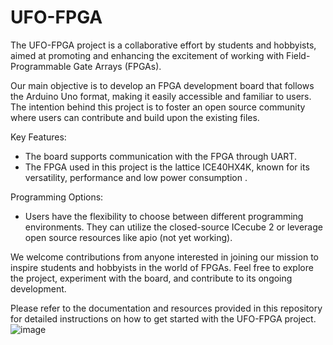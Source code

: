 # UFO-FPGA

The UFO-FPGA project is a collaborative effort by students and hobbyists, aimed at promoting and enhancing the excitement of working with Field-Programmable Gate Arrays (FPGAs). 

Our main objective is to develop an FPGA development board that follows the Arduino Uno format, making it easily accessible and familiar to users. The intention behind this project is to foster an open source community where users can contribute and build upon the existing files.

Key Features:
- The board supports communication with the FPGA through UART.
- The FPGA used in this project is the lattice ICE40HX4K, known for its versatility, performance and low power consumption .

Programming Options:
- Users have the flexibility to choose between different programming environments. They can utilize the closed-source ICecube 2 or leverage open source resources like apio (not yet working).

We welcome contributions from anyone interested in joining our mission to inspire students and hobbyists in the world of FPGAs. Feel free to explore the project, experiment with the board, and contribute to its ongoing development.

Please refer to the documentation and resources provided in this repository for detailed instructions on how to get started with the UFO-FPGA project.
![image](https://github.com/ayoub070/UFO-FPGA/assets/127634514/cd8a1926-c96a-4d0d-b40e-fea1fc813fa3)


